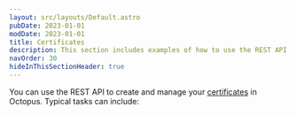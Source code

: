 ```yaml
---
layout: src/layouts/Default.astro
pubDate: 2023-01-01
modDate: 2023-01-01
title: Certificates
description: This section includes examples of how to use the REST API to create and manage certificates in Octopus.
navOrder: 30
hideInThisSectionHeader: true
---
```


You can use the REST API to create and manage your [certificates](/docs/deployments/certificates/) in Octopus. Typical tasks can include:
